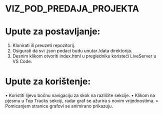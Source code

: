 # VIZ_POD_PREDAJA_PROJEKTA

# Upute za postavljanje:
1.	Klonirati ili preuzeti repozitorij.
2.	Osigurati da svi .json podaci budu unutar /data direktorija.
3.	Desnim klikom otvoriti index.html u pregledniku koristeći LiveServer u VS Code.

# Upute za korištenje:

•	Koristiti lijevu bočnu navigaciju za skok na različite sekcije.
•	Klikom na pjesmu u Top Tracks sekciji, radar graf se ažurira s novim vrijednostima.
•	Pomicanjem stranice grafovi se animirano prikazuju.
